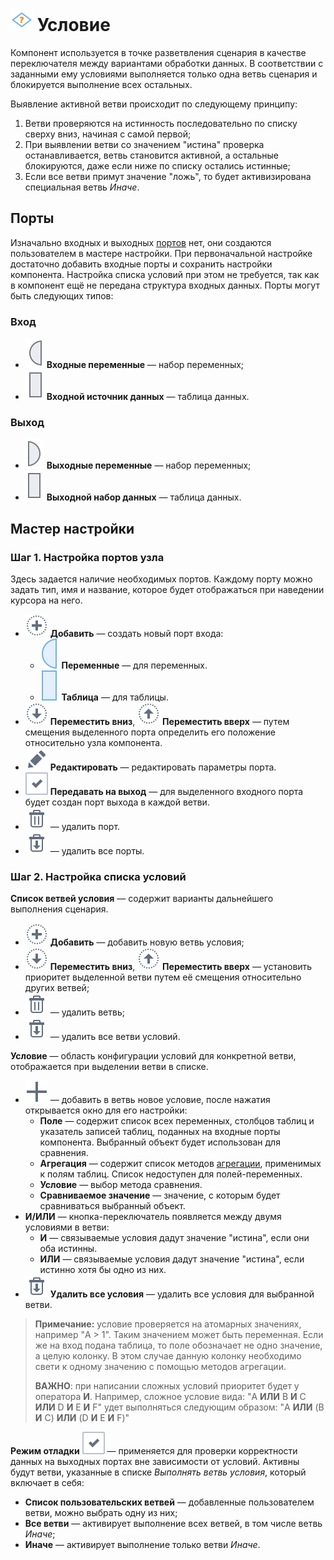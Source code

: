 # ![Условие](../../images/icons/components/condition_default.svg) Условие

Компонент используется в точке разветвления сценария в качестве переключателя между вариантами обработки данных. В соответствии с заданными ему условиями выполняется только одна ветвь сценария и блокируется выполнение всех остальных.

Выявление активной ветви происходит по следующему принципу:

1. Ветви проверяются на истинность последовательно по списку сверху вниз, начиная с самой первой;
1. При выявлении ветви со значением "истина" проверка останавливается, ветвь становится активной, а остальные блокируются, даже если ниже по списку остались истинные;
1. Если все ветви примут значение "ложь", то будет активизирована специальная ветвь *Иначе*.

## Порты

Изначально входных и выходных [портов](../../scenario/ports/README.md) нет, они создаются пользователем в мастере настройки. При первоначальной настройке достаточно добавить входные порты и сохранить настройки компонента. Настройка списка условий при этом не требуется, так как в компонент ещё не передана структура входных данных. Порты могут быть следующих типов:

### Вход

* ![Входные переменные](../../images/icons/app/node/ports/inputs/variable_inactive.svg) **Входные переменные** — набор переменных;
* ![Входной источник данных](../../images/icons/app/node/ports/inputs/table_inactive.svg) **Входной источник данных** — таблица данных.

### Выход

* ![Выходные переменные](../../images/icons/app/node/ports/outputs/variable_inactive.svg) **Выходные переменные** — набор переменных;
* ![Выходной набор данных](../../images/icons/app/node/ports/outputs/table_inactive.svg) **Выходной набор данных** — таблица данных.

## Мастер настройки

### Шаг 1. Настройка портов узла

Здесь задается наличие необходимых портов. Каждому порту можно задать тип, имя и название, которое будет отображаться при наведении курсора на него.

* ![Создать новый порт](../../images/icons/toolbar-controls/plus_default.svg) **Добавить** — создать новый порт входа:
  * ![Для переменных](../../images/icons/app/node/ports/inputs/variable_hover.svg) **Переменные** — для переменных.
  * ![Для таблицы](../../images/icons/app/node/ports/inputs/table_hover.svg) **Таблица** — для таблицы.
* ![Смещение порта вниз](../../images/icons/toolbar-controls/movedown_default.svg) **Переместить вниз**, ![Смещение порта вверх](../../images/icons/toolbar-controls/moveup_default.svg) **Переместить вверх** — путем смещения выделенного порта определить его положение относительно узла компонента.
* ![Редактировать параметры порта](../../images/icons/toolbar-controls/edit_default.svg) **Редактировать** — редактировать параметры порта.
* ![Создание выхода](../../images/icons/checkbox-states/checked_default.svg) **Передавать на выход** — для выделенного входного порта будет создан порт выхода в каждой ветви.
* ![Удалить порт](../../images/icons/toolbar-controls/delete_default.svg) — удалить порт.
* ![Удалить все порты](../../images/icons/toolbar-controls/delete-all_default.svg) — удалить все порты.

### Шаг 2. Настройка списка условий

**Список ветвей условия** — содержит варианты дальнейшего выполнения сценария.

* ![Добавить ветвь](../../images/icons/toolbar-controls/plus_default.svg) **Добавить** — добавить новую ветвь условия;
* ![Переместить ветвь вниз](../../images/icons/toolbar-controls/movedown_default.svg) **Переместить вниз**, ![Переместить ветвь вверх](../../images/icons/toolbar-controls/moveup_default.svg) **Переместить вверх** — установить приоритет выделенной ветви путем её смещения относительно других ветвей;
* ![Удалить ветвь](../../images/icons/toolbar-controls/delete_default.svg) — удалить ветвь;
* ![Удалить все ветви](../../images/icons/toolbar-controls/delete-all_default.svg) — удалить все ветви условий.

**Условие** — область конфигурации условий для конкретной ветви, отображается при выделении ветви в списке.

* ![Добавить новое условие](../../images/icons/filterdata/filterdata-add_18x18.svg) — добавить в ветвь новое условие, после нажатия открывается окно для его настройки:
  * **Поле** — содержит список всех переменных, столбцов таблиц и указатель записей таблиц, поданных на входные порты компонента. Выбранный объект будет использован для сравнения.
  * **Агрегация** — содержит список методов [агрегации](../func/aggregation-functions.md), применимых к полям таблиц. Список недоступен для полей-переменных.
  * **Условие** — выбор метода сравнения.
  * **Сравниваемое значение** — значение, с которым будет сравниваться выбранный объект.
* **И/ИЛИ** — кнопка-переключатель появляется между двумя условиями в ветви:
  * **И** — связываемые условия дадут значение "истина", если они оба истинны.
  * **ИЛИ** — связываемые условия дадут значение "истина", если истинно хотя бы одно из них.
* ![**Удалить все условия**](../../images/icons/toolbar-controls/delete-all_default.svg) **Удалить все условия** — удалить все условия для выбранной ветви.

> **Примечание:** условие проверяется на атомарных значениях, например "A > 1". Таким значением может быть переменная. Если же на вход подана таблица, то поле обозначает не одно значение, а целую колонку. В этом случае данную колонку необходимо свети к одному значению с помощью методов агрегации.
>
>**ВАЖНО**: при написании сложных условий приоритет будет у оператора **И**.
Например, сложное условие вида: "A **ИЛИ** B **И** C **ИЛИ** D **И** E **И** F" удет выполняться следующим образом: "A **ИЛИ** (B **И** C) **ИЛИ** (D **И** E **И** F)"

**Режим отладки** ![Режим отладки](../../images/icons/checkbox-states/checked_default.svg) — применяется для проверки корректности данных на выходных портах вне зависимости от условий. Активны будут ветви, указанные в списке *Выполнять ветвь условия*, который включает в себя:

* **Список пользовательских ветвей** — добавленные пользователем ветви, можно выбрать одну из них;
* **Все ветви** — активирует выполнение всех ветвей, в том числе ветвь *Иначе*;
* **Иначе** — активирует выполнение только ветви *Иначе*.
